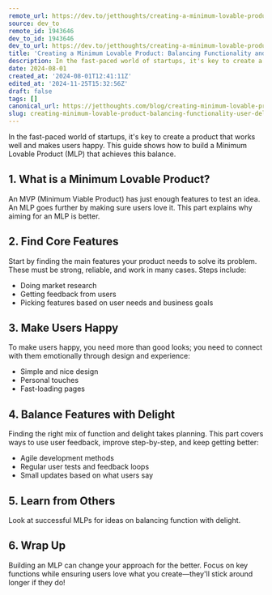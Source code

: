 ```yaml
---
remote_url: https://dev.to/jetthoughts/creating-a-minimum-lovable-product-balancing-functionality-and-user-delight-15ej
source: dev_to
remote_id: 1943646
dev_to_id: 1943646
dev_to_url: https://dev.to/jetthoughts/creating-a-minimum-lovable-product-balancing-functionality-and-user-delight-15ej
title: 'Creating a Minimum Lovable Product: Balancing Functionality and User Delight'
description: In the fast-paced world of startups, it's key to create a product that works well and makes users...
date: 2024-08-01
created_at: '2024-08-01T12:41:11Z'
edited_at: '2024-11-25T15:32:56Z'
draft: false
tags: []
canonical_url: https://jetthoughts.com/blog/creating-minimum-lovable-product-balancing-functionality-user-delight/
slug: creating-minimum-lovable-product-balancing-functionality-user-delight
---
```

In the fast-paced world of startups, it's key to create a product that works well and makes users happy. This guide shows how to build a Minimum Lovable Product (MLP) that achieves this balance.

## 1. What is a Minimum Lovable Product?

An MVP (Minimum Viable Product) has just enough features to test an idea. An MLP goes further by making sure users love it. This part explains why aiming for an MLP is better.

## 2. Find Core Features

Start by finding the main features your product needs to solve its problem. These must be strong, reliable, and work in many cases. Steps include:

- Doing market research
- Getting feedback from users
- Picking features based on user needs and business goals

## 3. Make Users Happy

To make users happy, you need more than good looks; you need to connect with them emotionally through design and experience:

- Simple and nice design
- Personal touches
- Fast-loading pages

## 4. Balance Features with Delight

Finding the right mix of function and delight takes planning. This part covers ways to use user feedback, improve step-by-step, and keep getting better:

- Agile development methods
- Regular user tests and feedback loops
- Small updates based on what users say

## 5. Learn from Others

Look at successful MLPs for ideas on balancing function with delight.

## 6. Wrap Up

Building an MLP can change your approach for the better. Focus on key functions while ensuring users love what you create—they'll stick around longer if they do!
